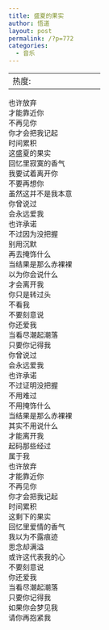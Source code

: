 ```yaml
---
title: 盛夏的果实
author: 悟道
layout: post
permalink: /?p=772
categories:
  - 音乐
---
```

<table>
  <tr cellpadding=0><td>
    热度:
  </td><td cellpadding=0><img src='http://210.75.224.29/wordpress/wp-content/plugins/statpresscn/images/sun.gif' width=10 height=10 border=0 /></td><td cellpadding=0><img src='http://210.75.224.29/wordpress/wp-content/plugins/statpresscn/images/sun_dark.gif' width=10 height=10 border=0 /></td><td cellpadding=0><img src='http://210.75.224.29/wordpress/wp-content/plugins/statpresscn/images/sun_dark.gif' width=10 height=10 border=0 /></td><td cellpadding=0><img src='http://210.75.224.29/wordpress/wp-content/plugins/statpresscn/images/sun_dark.gif' width=10 height=10 border=0 /></td><td cellpadding=0><img src='http://210.75.224.29/wordpress/wp-content/plugins/statpresscn/images/sun_dark.gif' width=10 height=10 border=0 /></td></tr>
</table>

﻿也许放弃  
才能靠近你  
不再见你  
你才会把我记起  
时间累积  
这盛夏的果实  
回忆里寂寞的香气  
我要试着离开你  
不要再想你  
虽然这并不是我本意  
你曾说过  
会永远爱我  
也许承诺  
不过因为没把握  
别用沉默  
再去掩饰什么  
当结果是那么赤裸裸  
以为你会说什么  
才会离开我  
你只是转过头  
不看我  
不要刻意说  
你还爱我  
当看尽潮起潮落  
只要你记得我  
你曾说过  
会永远爱我  
也许承诺  
不过证明没把握  
不用难过  
不用掩饰什么  
当结果是那么赤裸裸  
其实不用说什么  
才能离开我  
起码那些经过  
属于我  
也许放弃  
才能靠近你  
不再见你  
你才会把我记起  
时间累积  
这剩下的果实  
回忆里爱情的香气  
我以为不露痕迹  
思念却满溢  
或许这代表我的心  
不要刻意说  
你还爱我  
当看尽潮起潮落  
只要你记得我  
如果你会梦见我  
请你再抱紧我